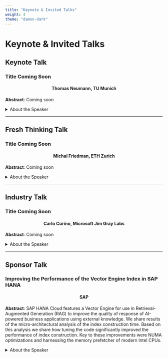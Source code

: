 ```yaml
---
title: "Keynote & Invited Talks"
weight: 4
theme: "damon-dark"
---
```


# Keynote & Invited Talks

## Keynote Talk
### Title Coming Soon
<h4 style="text-align: center;">Thomas Neumann, TU Munich</h4>

**Abstract**: Coming soon

<details>
  <summary>About the Speaker</summary>
  Coming soon.
</details>

--- 

## Fresh Thinking Talk

### Title Coming Soon
<h4 style="text-align: center;">Michal Friedman, ETH Zurich</h4>

**Abstract**: Coming soon

<details>
  <summary>About the Speaker</summary>
  Coming soon.
</details>

--- 

## Industry Talk

### Title Coming Soon
<h4 style="text-align: center;">Carlo Curino, Microsoft Jim Gray Labs</h4>

**Abstract**: Coming soon

<details>
  <summary>About the Speaker</summary>
  Coming soon.
</details>

--- 

## Sponsor Talk

### Improving the Performance of the Vector Engine Index in SAP HANA
<h4 style="text-align: center;">SAP</h4>

**Abstract**: SAP HANA Cloud features a Vector Engine for use in Retrieval-Augmented Generation (RAG) to improve the quality of response of AI-powered business applications using external knowledge. We share results of the micro-architectural analysis of the index construction time.  Based on this analysis we share how tuning the code significantly improved the performance of index construction.  Key to these improvements were NUMA optimizations and harnessing the memory prefetcher of modern Intel CPUs.

<details>
  <summary>About the Speaker</summary>
  Coming soon.
</details>
